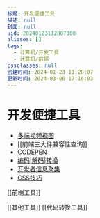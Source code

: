 ```yaml
---
标题: 开发便捷工具
描述: null
封面: null
uid: 20240123112807360
aliases: []
tags:
  - 计算机/开发工具
  - 计算机/前端
cssclasses: null
创建时间: 2024-01-23 11:28:07
更新时间: 2024-03-06 17:16:03
---
```


# 开发便捷工具

 - [多端视频视图](https://responsively.app/)
 - [[前端三大件兼容性查询]]
 - [CODEPEN](https://codepen.io/)
 - [编码|解码|转换](https://smalldev.tools/)
 - [开发者信息聚集](https://daily.dev/)
 - [CSS技巧](https://css-tricks.com/)

[[前端工具]] 

  [[其他工具]] [[代码转换工具]]